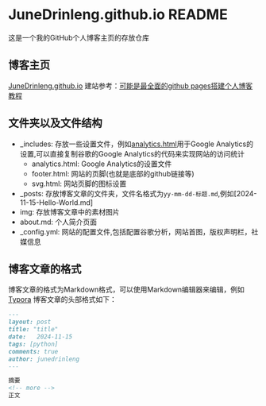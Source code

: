 # JuneDrinleng.github.io README
 这是一个我的GitHub个人博客主页的存放仓库

## 博客主页
[JuneDrinleng.github.io](https://junedrinleng.github.io/)
建站参考：[可能是最全面的github pages搭建个人博客教程](https://github.com/lemonchann/lemonchann.github.io)

## 文件夹以及文件结构
- _includes: 存放一些设置文件，例如[analytics.html](./_includes/analytics.html)用于Google Analytics的设置,可以直接复制谷歌的Google Analytics的代码来实现网站的访问统计
    - analytics.html: Google Analytics的设置文件
    - footer.html: 网站的页脚(也就是底部的github链接等)
    - svg.html: 网站页脚的图标设置
- _posts: 存放博客文章的文件夹，文件名格式为`yy-mm-dd-标题.md`,例如[2024-11-15-Hello-World.md]
- img: 存放博客文章中的素材图片
- about.md: 个人简介页面
- _config.yml: 网站的配置文件,包括配置谷歌分析，网站首图，版权声明栏，社媒信息

## 博客文章的格式
博客文章的格式为Markdown格式，可以使用Markdown编辑器来编辑，例如[Typora](https://typora.io/)
博客文章的头部格式如下：
```markdown
---
layout: post
title: "title"
date:   2024-11-15
tags: [python]
comments: true
author: junedrinleng
---

摘要
<!-- more -->
正文
```
